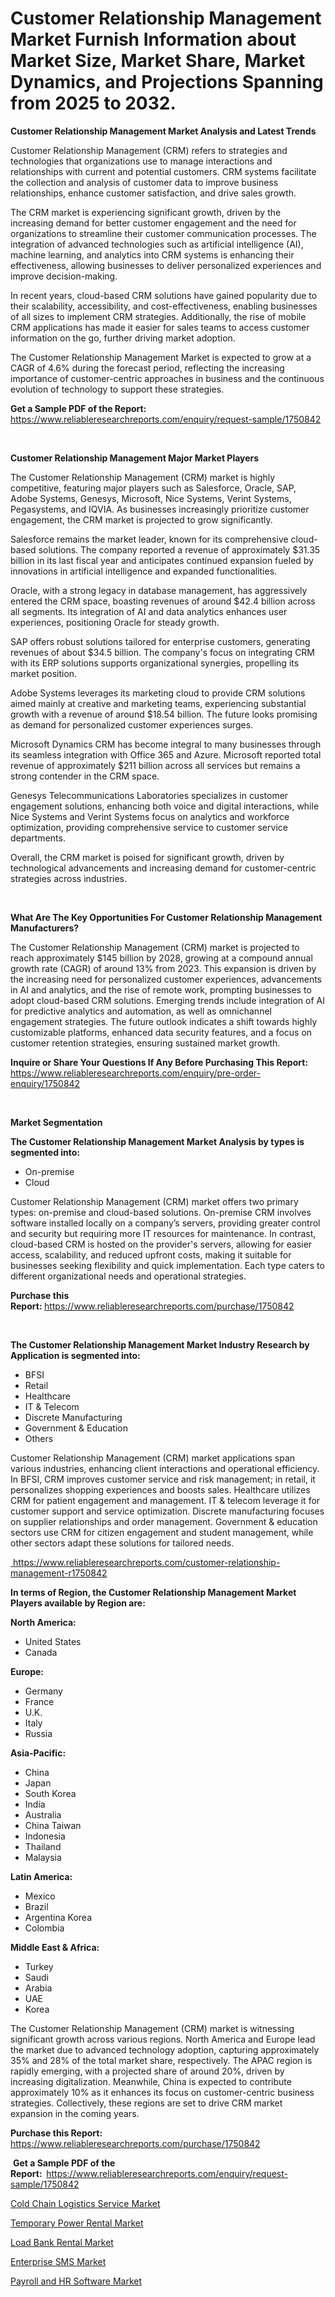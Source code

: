 <p><h1>Customer Relationship Management Market Furnish Information about Market Size, Market Share, Market Dynamics, and Projections Spanning from 2025 to 2032.</h1></p><p><strong>Customer Relationship Management Market Analysis and Latest Trends</strong></p>
<p><p>Customer Relationship Management (CRM) refers to strategies and technologies that organizations use to manage interactions and relationships with current and potential customers. CRM systems facilitate the collection and analysis of customer data to improve business relationships, enhance customer satisfaction, and drive sales growth.</p><p>The CRM market is experiencing significant growth, driven by the increasing demand for better customer engagement and the need for organizations to streamline their customer communication processes. The integration of advanced technologies such as artificial intelligence (AI), machine learning, and analytics into CRM systems is enhancing their effectiveness, allowing businesses to deliver personalized experiences and improve decision-making.</p><p>In recent years, cloud-based CRM solutions have gained popularity due to their scalability, accessibility, and cost-effectiveness, enabling businesses of all sizes to implement CRM strategies. Additionally, the rise of mobile CRM applications has made it easier for sales teams to access customer information on the go, further driving market adoption.</p><p>The Customer Relationship Management Market is expected to grow at a CAGR of 4.6% during the forecast period, reflecting the increasing importance of customer-centric approaches in business and the continuous evolution of technology to support these strategies.</p></p>
<p><strong>Get a Sample PDF of the Report:&nbsp;</strong> <a href="https://www.reliableresearchreports.com/enquiry/request-sample/1750842?utm_campaign=37&utm_medium=2&utm_source=Github&utm_content=ia&utm_term=09032025&utm_id=customer-relationship-management">https://www.reliableresearchreports.com/enquiry/request-sample/1750842</a></p>
<p>&nbsp;</p>
<p><strong>Customer Relationship Management Major Market Players</strong></p>
<p><p>The Customer Relationship Management (CRM) market is highly competitive, featuring major players such as Salesforce, Oracle, SAP, Adobe Systems, Genesys, Microsoft, Nice Systems, Verint Systems, Pegasystems, and IQVIA. As businesses increasingly prioritize customer engagement, the CRM market is projected to grow significantly.</p><p>Salesforce remains the market leader, known for its comprehensive cloud-based solutions. The company reported a revenue of approximately $31.35 billion in its last fiscal year and anticipates continued expansion fueled by innovations in artificial intelligence and expanded functionalities.</p><p>Oracle, with a strong legacy in database management, has aggressively entered the CRM space, boasting revenues of around $42.4 billion across all segments. Its integration of AI and data analytics enhances user experiences, positioning Oracle for steady growth.</p><p>SAP offers robust solutions tailored for enterprise customers, generating revenues of about $34.5 billion. The company's focus on integrating CRM with its ERP solutions supports organizational synergies, propelling its market position.</p><p>Adobe Systems leverages its marketing cloud to provide CRM solutions aimed mainly at creative and marketing teams, experiencing substantial growth with a revenue of around $18.54 billion. The future looks promising as demand for personalized customer experiences surges.</p><p>Microsoft Dynamics CRM has become integral to many businesses through its seamless integration with Office 365 and Azure. Microsoft reported total revenue of approximately $211 billion across all services but remains a strong contender in the CRM space.</p><p>Genesys Telecommunications Laboratories specializes in customer engagement solutions, enhancing both voice and digital interactions, while Nice Systems and Verint Systems focus on analytics and workforce optimization, providing comprehensive service to customer service departments.</p><p>Overall, the CRM market is poised for significant growth, driven by technological advancements and increasing demand for customer-centric strategies across industries.</p></p>
<p>&nbsp;</p>
<p><strong>What Are The Key Opportunities For Customer Relationship Management Manufacturers?</strong></p>
<p><p>The Customer Relationship Management (CRM) market is projected to reach approximately $145 billion by 2028, growing at a compound annual growth rate (CAGR) of around 13% from 2023. This expansion is driven by the increasing need for personalized customer experiences, advancements in AI and analytics, and the rise of remote work, prompting businesses to adopt cloud-based CRM solutions. Emerging trends include integration of AI for predictive analytics and automation, as well as omnichannel engagement strategies. The future outlook indicates a shift towards highly customizable platforms, enhanced data security features, and a focus on customer retention strategies, ensuring sustained market growth.</p></p>
<p><strong>Inquire or Share Your Questions If Any Before Purchasing This Report:</strong> <a href="https://www.reliableresearchreports.com/enquiry/pre-order-enquiry/1750842?utm_campaign=37&utm_medium=2&utm_source=Github&utm_content=ia&utm_term=09032025&utm_id=customer-relationship-management">https://www.reliableresearchreports.com/enquiry/pre-order-enquiry/1750842</a></p>
<p>&nbsp;</p>
<p><strong>Market Segmentation</strong></p>
<p><strong>The Customer Relationship Management Market Analysis by types is segmented into:</strong></p>
<p><ul><li>On-premise</li><li>Cloud</li></ul></p>
<p><p>Customer Relationship Management (CRM) market offers two primary types: on-premise and cloud-based solutions. On-premise CRM involves software installed locally on a company’s servers, providing greater control and security but requiring more IT resources for maintenance. In contrast, cloud-based CRM is hosted on the provider's servers, allowing for easier access, scalability, and reduced upfront costs, making it suitable for businesses seeking flexibility and quick implementation. Each type caters to different organizational needs and operational strategies.</p></p>
<p><strong>Purchase this Report:&nbsp;</strong><a href="https://www.reliableresearchreports.com/purchase/1750842?utm_campaign=37&utm_medium=2&utm_source=Github&utm_content=ia&utm_term=09032025&utm_id=customer-relationship-management">https://www.reliableresearchreports.com/purchase/1750842</a></p>
<p>&nbsp;</p>
<p><strong>The Customer Relationship Management Market Industry Research by Application is segmented into:</strong></p>
<p><ul><li>BFSI</li><li>Retail</li><li>Healthcare</li><li>IT & Telecom</li><li>Discrete Manufacturing</li><li>Government & Education</li><li>Others</li></ul></p>
<p><p>Customer Relationship Management (CRM) market applications span various industries, enhancing client interactions and operational efficiency. In BFSI, CRM improves customer service and risk management; in retail, it personalizes shopping experiences and boosts sales. Healthcare utilizes CRM for patient engagement and management. IT & telecom leverage it for customer support and service optimization. Discrete manufacturing focuses on supplier relationships and order management. Government & education sectors use CRM for citizen engagement and student management, while other sectors adapt these solutions for tailored needs.</p></p>
<p><a href="https://www.reliableresearchreports.com/customer-relationship-management-r1750842?utm_campaign=37&utm_medium=2&utm_source=Github&utm_content=ia&utm_term=09032025&utm_id=customer-relationship-management">&nbsp;https://www.reliableresearchreports.com/customer-relationship-management-r1750842</a></p>
<p><strong>In terms of Region, the Customer Relationship Management Market Players available by Region are:</strong></p>
<p>
    <p> <strong> North America: </strong>
        <ul>
            <li>United States</li>
            <li>Canada</li>
        </ul>
        </p> 
    <p> <strong> Europe: </strong>
        <ul>
            <li>Germany</li>
            <li>France</li>
            <li>U.K.</li>
            <li>Italy</li>
            <li>Russia</li>
        </ul>
        </p> 
    <p> <strong> Asia-Pacific: </strong>
        <ul>
            <li>China</li>
            <li>Japan</li>
            <li>South Korea</li>
            <li>India</li>
            <li>Australia</li>
            <li>China Taiwan</li>
            <li>Indonesia</li>
            <li>Thailand</li>
            <li>Malaysia</li>
        </ul>
        </p> 
    <p> <strong> Latin America: </strong>
        <ul>
            <li>Mexico</li>
            <li>Brazil</li>
            <li>Argentina Korea</li>
            <li>Colombia</li>
        </ul>
        </p> 
    <p> <strong> Middle East & Africa: </strong>
        <ul>
            <li>Turkey</li>
            <li>Saudi</li>
            <li>Arabia</li>
            <li>UAE</li>
            <li>Korea</li>
        </ul>
    </p>
    </p>
<p><p>The Customer Relationship Management (CRM) market is witnessing significant growth across various regions. North America and Europe lead the market due to advanced technology adoption, capturing approximately 35% and 28% of the total market share, respectively. The APAC region is rapidly emerging, with a projected share of around 20%, driven by increasing digitalization. Meanwhile, China is expected to contribute approximately 10% as it enhances its focus on customer-centric business strategies. Collectively, these regions are set to drive CRM market expansion in the coming years.</p></p>
<p><strong>Purchase this Report: </strong><a href="https://www.reliableresearchreports.com/purchase/1750842?utm_campaign=37&utm_medium=2&utm_source=Github&utm_content=ia&utm_term=09032025&utm_id=customer-relationship-management">https://www.reliableresearchreports.com/purchase/1750842</a></p>
<p>&nbsp;<strong>Get a Sample PDF of the Report:&nbsp;&nbsp;</strong><a href="https://www.reliableresearchreports.com/enquiry/request-sample/1750842?utm_campaign=37&utm_medium=2&utm_source=Github&utm_content=ia&utm_term=09032025&utm_id=customer-relationship-management">https://www.reliableresearchreports.com/enquiry/request-sample/1750842</a></p>
<p><strong></strong></p>
<p><p><a href="https://github.com/sekohlorik/Market-Research-Report-List-1/blob/main/cold-chain-logistics-service-market.md?utm_campaign=37&utm_medium=2&utm_source=Github&utm_content=ia&utm_term=09032025&utm_id=customer-relationship-management">Cold Chain Logistics Service Market</a></p><p><a href="https://github.com/dukawashviro/Market-Research-Report-List-1/blob/main/temporary-power-rental-market.md?utm_campaign=37&utm_medium=2&utm_source=Github&utm_content=ia&utm_term=09032025&utm_id=customer-relationship-management">Temporary Power Rental Market</a></p><p><a href="https://github.com/rembaentin6f/Market-Research-Report-List-1/blob/main/load-bank-rental-market.md?utm_campaign=37&utm_medium=2&utm_source=Github&utm_content=ia&utm_term=09032025&utm_id=customer-relationship-management">Load Bank Rental Market</a></p><p><a href="https://github.com/timayuethem/Market-Research-Report-List-1/blob/main/enterprise-sms-market.md?utm_campaign=37&utm_medium=2&utm_source=Github&utm_content=ia&utm_term=09032025&utm_id=customer-relationship-management">Enterprise SMS Market</a></p><p><a href="https://github.com/brabolyrah3h/Market-Research-Report-List-1/blob/main/payroll-and-hr-software-market.md?utm_campaign=37&utm_medium=2&utm_source=Github&utm_content=ia&utm_term=09032025&utm_id=customer-relationship-management">Payroll and HR Software Market</a></p></p>